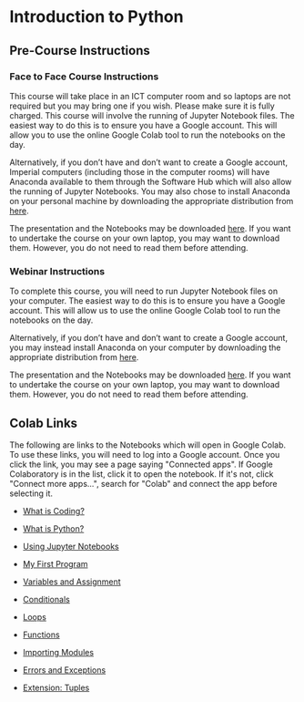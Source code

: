 # Introduction to Python

## Pre-Course Instructions

### Face to Face Course Instructions

This course will take place in an ICT computer room and so laptops are not required but you may bring one if you wish. Please make sure it is fully charged. This course will involve the running of Jupyter Notebook files. The easiest way to do this is to ensure you have a Google account. This will allow you to use the online Google Colab tool to run the notebooks on the day.

Alternatively, if you don’t have and don’t want to create a Google account, Imperial computers (including those in the computer rooms) will have Anaconda available to them through the Software Hub which will also allow the running of Jupyter Notebooks. You may also chose to install Anaconda on your personal machine by downloading the appropriate distribution from [here](https://www.anaconda.com/distribution/).

The presentation and the Notebooks may be downloaded [here](https://github.com/coolernato/Introduction-to-Python/archive/ICR.zip). If you want to undertake the course on your own laptop, you may want to download them. However, you do not need to read them before attending.

### Webinar Instructions

To complete this course, you will need to run Jupyter Notebook files on your computer. The easiest way to do this is to ensure you have a Google account. This will allow us to use the online Google Colab tool to run the notebooks on the day.

Alternatively, if you don’t have and don’t want to create a Google account, you may instead install Anaconda on your computer by downloading the appropriate distribution from [here](https://www.anaconda.com/distribution/).

The presentation and the Notebooks may be downloaded [here](https://github.com/coolernato/Introduction-to-Python/archive/ICR.zip). If you want to undertake the course on your own laptop, you may want to download them. However, you do not need to read them before attending.

## Colab Links

The following are links to the Notebooks which will open in Google Colab. To use these links, you will need to log into a Google account. Once you click the link, you may see a page saying "Connected apps". If Google Colaboratory is in the list, click it to open the notebook. If it's not, click "Connect more apps...", search for "Colab" and connect the app before selecting it.

* [What is Coding?](<https://colab.research.google.com/github/coolernato/Introduction-to-Python/blob/ICR/What is Coding.ipynb>)
* [What is Python?](<https://colab.research.google.com/github/coolernato/Introduction-to-Python/blob/ICR/What is Python.ipynb>)
* [Using Jupyter Notebooks](<https://colab.research.google.com/github/coolernato/Introduction-to-Python/blob/ICRr/Using Jupyter Notebooks.ipynb>)
* [My First Program](<https://colab.research.google.com/github/coolernato/Introduction-to-Python/blob/ICR/My First Program.ipynb>)
* [Variables and Assignment](<https://colab.research.google.com/github/coolernato/Introduction-to-Python/blob/ICR/Variables and Assignment.ipynb>)
* [Conditionals](<https://colab.research.google.com/github/coolernato/Introduction-to-Python/blob/ICR/Conditionals.ipynb>)
* [Loops](<https://colab.research.google.com/github/coolernato/Introduction-to-Python/blob/ICR/Loops.ipynb>)
* [Functions](<https://colab.research.google.com/github/coolernato/Introduction-to-Python/blob/ICR/Functions.ipynb>)
* [Importing Modules](<https://colab.research.google.com/github/coolernato/Introduction-to-Python/blob/ICR/Importing Modules.ipynb>)
* [Errors and Exceptions](<https://colab.research.google.com/github/coolernato/Introduction-to-Python/blob/ICR/Errors and Exceptions.ipynb>)


* [Extension: Tuples](<https://colab.research.google.com/github/coolernato/Introduction-to-Python/blob/ICR/Extension: Tuples.ipynb>)
